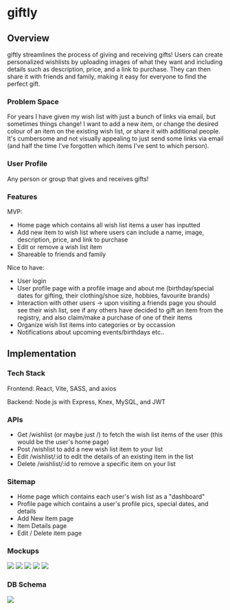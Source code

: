 # giftly

## Overview

giftly streamlines the process of giving and receiving gifts! Users can create personalized wishlists by uploading images of what they want and including details such as description, price, and a link to purchase. They can then share it with friends and family, making it easy for everyone to find the perfect gift. 

### Problem Space

For years I have given my wish list with just a bunch of links via email, but sometimes things change! I want to add a new item, or change the desired colour of an item on the existing wish list, or share it with additional people. It's cumbersome and not visually appealing to just send some links via email (and half the time I've forgotten which items I've sent to which person). 

### User Profile

Any person or group that gives and receives gifts! 

### Features

MVP:
- Home page which contains all wish list items a user has inputted
- Add new item to wish list where users can include a name, image, description, price, and link to purchase
- Edit or remove a wish list item
- Shareable to friends and family

Nice to have:
- User login
- User profile page with a profile image and about me (birthday/special dates for gifting, their clothing/shoe size, hobbies, favourite brands)
- Interaction with other users -> upon visiting a friends page you should see their wish list, see if any others have decided to gift an item from the registry, and also claim/make a purchase of one of their items
- Organize wish list items into categories or by occassion
- Notifications about upcoming events/birthdays etc.. 


## Implementation

### Tech Stack

Frontend: React, Vite, SASS, and axios

Backend: Node.js with Express, Knex, MySQL, and JWT


### APIs

- Get /wishlist (or maybe just /) to fetch the wish list items of the user (this would be the user's home page)
- Post /wishlist to add a new wish list item to your list
- Edit /wishlist/:id to edit the details of an existing item in the list
- Delete /wishlist/:id to remove a specific item on your list


### Sitemap

- Home page which contains each user's wish list as a "dashboard"
- Profile page which contains a user's profile pics, special dates, and details
- Add New Item page 
- Item Details page
- Edit / Delete item page

### Mockups

![](src/assets/sitemap/homePage_capstone.JPG/) 
![](src/assets/sitemap/profilePage_capstone.JPG) 
![](src/assets/sitemap/addItemPage_capstone.JPG) 
![](src/assets/sitemap/itemDetailsPage_capstone.JPG)
![](src/assets/sitemap/editItemPage_capstone.JPG)


### DB Schema

![](src/assets/sitemap/dbschema_capstone.JPG)

